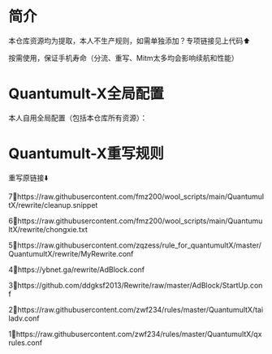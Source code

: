 # 简介

本仓库资源均为提取，本人不生产规则，如需单独添加？专项链接见上代码⬆️

按需使用，保证手机寿命（分流、重写、Mitm太多均会影响续航和性能）

# Quantumult-X全局配置

本人自用全局配置（包括本仓库所有资源）：

# Quantumult-X重写规则

重写原链接⬇️

7⃣️https://raw.githubusercontent.com/fmz200/wool_scripts/main/QuantumultX/rewrite/cleanup.snippet

6⃣️https://raw.githubusercontent.com/fmz200/wool_scripts/main/QuantumultX/rewrite/chongxie.txt

5⃣️https://raw.githubusercontent.com/zqzess/rule_for_quantumultX/master/QuantumultX/rewrite/MyRewrite.conf

4⃣️https://ybnet.ga/rewrite/AdBlock.conf

3⃣️https://github.com/ddgksf2013/Rewrite/raw/master/AdBlock/StartUp.conf

2⃣️https://raw.githubusercontent.com/zwf234/rules/master/QuantumultX/tailadv.conf

1⃣️https://raw.githubusercontent.com/zwf234/rules/master/QuantumultX/qxrules.conf
